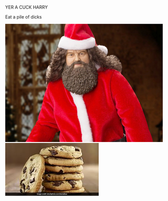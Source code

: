 <!DOCTYPE html>

<html lang="en">
<head>
  <meta charset="utf-8">
  <meta name="description" content="home">
  <meta name="author" content="Hunky McManpie">
  <link rel="stylesheet" href="css/styles.css?v=1.0">
  <title>betacuck</title>
</head>

<body>
  <div class="tits">
    <p style="">YER A CUCK HARRY</p>
    <p>Eat a pile of dicks</p>
    <img src="media/hagrid.jpg"></img>
    <img id="mf_cookies" src="media/cookies.jpg"></img>
  </div>
  <!--iframe src="media/jingle_bell_cock.mp3" allow="autoplay" id="iframeAudio">
  </iframe-->
</body>
</html>
